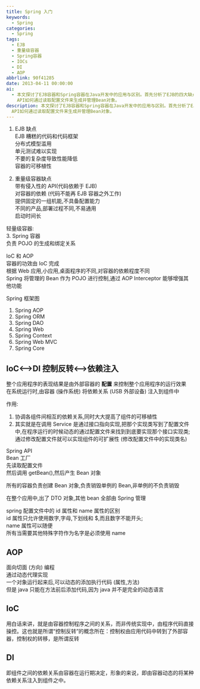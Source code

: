 ```yaml
---
title: Spring 入门
keywords:
  - Spring
categories:
  - Spring
tags:
  - EJB
  - 重量级容器
  - Spring容器
  - IOCs
  - DI
  - AOP
abbrlink: 90f41285
date: 2013-04-11 00:00:00
ai:
  - 本文探讨了EJB容器和Spring容器在Java开发中的应用与区别。首先分析了EJB的四大缺点：糟糕的代码框架、分布式模型滥用、单元测试难实现以及复杂度导致性能降低，并指出重量级容器引入了侵入性API和固定机能，不易通用及较长的启动时间等缺点。随后介绍了Spring容器在IoC（依赖注入）和AOP（面向切面编程）方面的作用，特别强调了Spring框架图中的几个关键模块。文章还详细解释了控制反转（IoC）和依赖注入（DI），以及配置文件在动态创建和管理Bean对象中的重要性。最后，提到了AOP技术如何通过动态代理实现对程序代码的扩展，并进一步阐述了Spring
    API如何通过读取配置文件来生成并管理Bean对象。
description: 本文探讨了EJB容器和Spring容器在Java开发中的应用与区别。首先分析了EJB的四大缺点：糟糕的代码框架、分布式模型滥用、单元测试难实现以及复杂度导致性能降低，并指出重量级容器引入了侵入性API和固定机能，不易通用及较长的启动时间等缺点。随后介绍了Spring容器在IoC（依赖注入）和AOP（面向切面编程）方面的作用，特别强调了Spring框架图中的几个关键模块。文章还详细解释了控制反转（IoC）和依赖注入（DI），以及配置文件在动态创建和管理Bean对象中的重要性。最后，提到了AOP技术如何通过动态代理实现对程序代码的扩展，并进一步阐述了Spring
  API如何通过读取配置文件来生成并管理Bean对象。
---
```


1. EJB 缺点  
   EJB 糟糕的代码和代码框架  
   分布式模型滥用  
   单元测试难以实现  
   不要的复杂度导致性能降低  
   容器的可移植性

2. 重量级容器缺点  
   带有侵入性的 API(代码依赖于 EJB)  
   对容器的依赖 (代码不能再 EJB 容器之外工作)  
   提供固定的一组机能,不具备配置能力  
   不同的产品,部署过程不同,不易通用  
   启动时间长

轻量级容器:  
3. Spring 容器  
负责 POJO 的生成和绑定关系

IoC 和 AOP  
容器的功效由 IoC 完成  
根据 Web 应用,小应用,桌面程序的不同,对容器的依赖程度不同  
Spring 将管理的 Bean 作为 POJO 进行控制,通过 AOP Interceptor 能够增强其他功能

Spring 框架图

1. Spring AOP
2. Spring ORM
3. Spring DAO
4. Spring Web
5. Spring Context
6. Spring Web MVC
7. Spring Core

## IoC<-->DI 控制反转<-->依赖注入

整个应用程序的表现结果是由外部容器的 **配置** 来控制整个应用程序的运行效果  
在系统运行时,由容器 (操作系统) 将依赖关系 (USB 外部设备) 注入到组件中

作用:

1. 协调各组件间相互的依赖关系,同时大大提高了组件的可移植性
2. 其实就是在调用 Service 是通过接口指向实现,把那个实现类写到了配置文件中,在程序运行的时候动态的通过配置文件来找到到底要实现那个接口实现类; 通过修改配置文件就可以实现组件的可扩展性 (修改配置文件中的实现类名)

Spring API  
Bean 工厂  
先读取配置文件  
然后调用 getBean(),然后产生 Bean 对象

所有的容器负责创建 Bean 对象,负责销毁单例的 Bean,非单例的不负责销毁

在整个应用中,出了 DTO 对象,其他 bean 全部由 Spring 管理

spring 配置文件中的 id 属性和 name 属性的区别  
id 属性只允许使用数字,字母,下划线和 $,而且数字不能开头;  
name 属性可以随便  
所有当需要其他特殊字符作为名字是必须使用 name

## AOP

面向切面 (方向) 编程  
通过动态代理实现  
一个对象运行起来后,可以动态的添加执行代码 (属性,方法)  
但是 java 只能在方法前后添加代码,因为 java 并不是完全的动态语言

## IoC

用白话来讲，就是由容器控制程序之间的关系，而非传统实现中，由程序代码直接操控。这也就是所谓“控制反转”的概念所在：控制权由应用代码中转到了外部容器，控制权的转移，是所谓反转

## DI

即组件之间的依赖关系由容器在运行期决定，形象的来说，即由容器动态的将某种依赖关系注入到组件之中。
